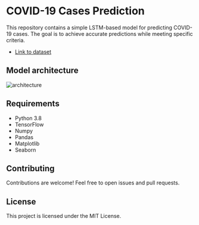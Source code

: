 # COVID-19 Cases Prediction

This repository contains a simple LSTM-based model for predicting COVID-19 cases. The goal is to achieve accurate predictions while meeting specific criteria.
- [Link to dataset](https://github.com/MoH-Malaysia/covid19-public)
  
## Model architecture

![architecture](https://github.com/nor-azilah/Covid-19-Prediction/assets/141215896/3a6bef61-f9ff-4bdb-9736-f32ccf146078)


## Requirements

- Python 3.8
- TensorFlow
- Numpy
- Pandas
- Matplotlib
- Seaborn


## Contributing
Contributions are welcome! Feel free to open issues and pull requests.

## License
This project is licensed under the MIT License.
